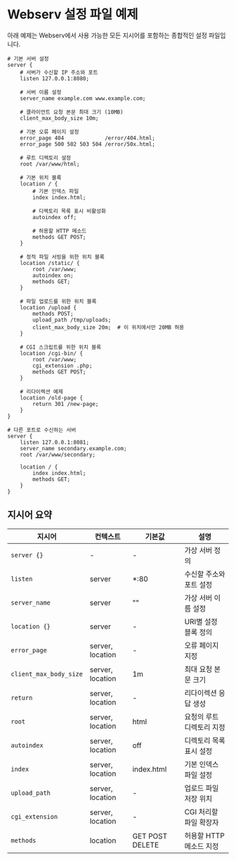 # Webserv 설정 파일 예제

아래 예제는 Webserv에서 사용 가능한 모든 지시어를 포함하는 종합적인 설정 파일입니다.

```
# 기본 서버 설정
server {
    # 서버가 수신할 IP 주소와 포트
    listen 127.0.0.1:8080;
    
    # 서버 이름 설정
    server_name example.com www.example.com;
    
    # 클라이언트 요청 본문 최대 크기 (10MB)
    client_max_body_size 10m;
    
    # 기본 오류 페이지 설정
    error_page 404             /error/404.html;
    error_page 500 502 503 504 /error/50x.html;
    
    # 루트 디렉토리 설정
    root /var/www/html;
    
    # 기본 위치 블록
    location / {
        # 기본 인덱스 파일
        index index.html;
        
        # 디렉토리 목록 표시 비활성화
        autoindex off;
        
        # 허용할 HTTP 메소드
        methods GET POST;
    }
    
    # 정적 파일 서빙을 위한 위치 블록
    location /static/ {
        root /var/www;
        autoindex on;
        methods GET;
    }
    
    # 파일 업로드를 위한 위치 블록
    location /upload {
        methods POST;
        upload_path /tmp/uploads;
        client_max_body_size 20m;  # 이 위치에서만 20MB 허용
    }
    
    # CGI 스크립트를 위한 위치 블록
    location /cgi-bin/ {
        root /var/www;
        cgi_extension .php;
        methods GET POST;
    }
    
    # 리다이렉션 예제
    location /old-page {
        return 301 /new-page;
    }
}

# 다른 포트로 수신하는 서버
server {
    listen 127.0.0.1:8081;
    server_name secondary.example.com;
    root /var/www/secondary;
    
    location / {
        index index.html;
        methods GET;
    }
}
```

## 지시어 요약

| 지시어 | 컨텍스트 | 기본값 | 설명 |
|--------|----------|--------|------|
| `server {}` | - | - | 가상 서버 정의 |
| `listen` | server | *:80 | 수신할 주소와 포트 설정 |
| `server_name` | server | "" | 가상 서버 이름 설정 |
| `location {}` | server | - | URI별 설정 블록 정의 |
| `error_page` | server, location | - | 오류 페이지 지정 |
| `client_max_body_size` | server, location | 1m | 최대 요청 본문 크기 |
| `return` | server, location | - | 리다이렉션 응답 생성 |
| `root` | server, location | html | 요청의 루트 디렉토리 지정 |
| `autoindex` | server, location | off | 디렉토리 목록 표시 설정 |
| `index` | server, location | index.html | 기본 인덱스 파일 설정 |
| `upload_path` | server, location | - | 업로드 파일 저장 위치 |
| `cgi_extension` | server, location | - | CGI 처리할 파일 확장자 |
| `methods` | location | GET POST DELETE | 허용할 HTTP 메소드 지정 |